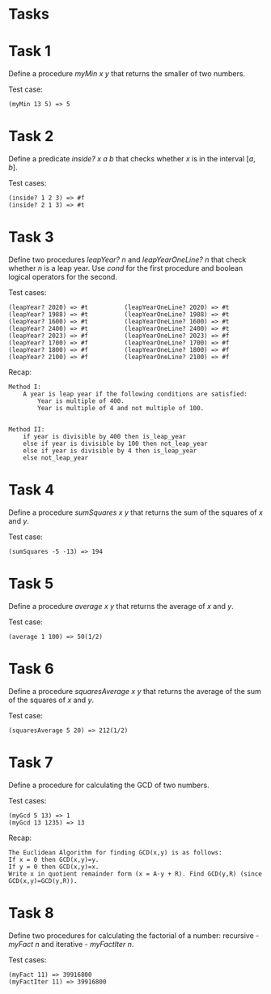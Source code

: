 # Tasks

# Task 1
Define a procedure *myMin x y* that returns the smaller of two numbers.

Test case:

    (myMin 13 5) => 5

# Task 2
Define a predicate *inside? x a b* that checks whether *x* is in the interval [*a*, *b*].

Test cases:

    (inside? 1 2 3) => #f
    (inside? 2 1 3) => #t

# Task 3
Define two procedures *leapYear? n* and *leapYearOneLine? n* that check whether *n* is a leap year. Use *cond* for the first procedure and boolean logical operators for the second.

Test cases:

    (leapYear? 2020) => #t          (leapYearOneLine? 2020) => #t
    (leapYear? 1988) => #t          (leapYearOneLine? 1988) => #t
    (leapYear? 1600) => #t          (leapYearOneLine? 1600) => #t
    (leapYear? 2400) => #t          (leapYearOneLine? 2400) => #t
    (leapYear? 2023) => #f          (leapYearOneLine? 2023) => #f
    (leapYear? 1700) => #f          (leapYearOneLine? 1700) => #f
    (leapYear? 1800) => #f          (leapYearOneLine? 1800) => #f
    (leapYear? 2100) => #f          (leapYearOneLine? 2100) => #f

Recap:

    Method I:
        A year is leap year if the following conditions are satisfied:
            Year is multiple of 400.
            Year is multiple of 4 and not multiple of 100.


    Method II:
        if year is divisible by 400 then is_leap_year
        else if year is divisible by 100 then not_leap_year
        else if year is divisible by 4 then is_leap_year
        else not_leap_year 

# Task 4
Define a procedure *sumSquares x y* that returns the sum of the squares of *x* and *y*.

Test case:

    (sumSquares -5 -13) => 194

# Task 5
Define a procedure *average x y* that returns the average of *x* and *y*.

Test case:

    (average 1 100) => 50(1/2)

# Task 6
Define a procedure *squaresAverage x y* that returns the average of the sum of the squares of *x* and *y*.

Test case:

    (squaresAverage 5 20) => 212(1/2)

# Task 7
Define a procedure for calculating the GCD of two numbers.

Test cases:

    (myGcd 5 13) => 1
    (myGcd 13 1235) => 13

Recap:

    The Euclidean Algorithm for finding GCD(x,y) is as follows:
    If x = 0 then GCD(x,y)=y.
    If y = 0 then GCD(x,y)=x.
    Write x in quotient remainder form (x = A⋅y + R). Find GCD(y,R) (since GCD(x,y)=GCD(y,R)).

# Task 8
Define two procedures for calculating the factorial of a number: recursive - *myFact n* and iterative - *myFactIter n*.

Test cases:

    (myFact 11) => 39916800
    (myFactIter 11) => 39916800